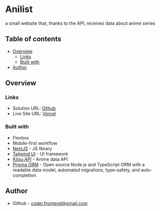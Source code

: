 # Anilist
a small website that, thanks to the API, receives data about anime series

## Table of contents

- [Overview](#overview)
  - [Links](#links)
  - [Built with](#built-with)
- [Author](#author)

## Overview

### Links

- Solution URL: [Github](https://github.com/Kirill-frontend/anilist)
- Live Site URL: [Vercel](https://anilist-nfz7c9zez-kyrylos-projects-1fae32ef.vercel.app)

### Built with

- Flexbox
- Mobile-first workflow
- [NextJS](https://nextjs.org/) - JS library
- [Tailwind UI](https://tailwindcss.com/) - UI framework
- [Kitsu API](https://kitsu.app) - Anime data API
- [Prisma ORM](https://www.prisma.io/) - Open source Node.js and TypeScript ORM with a readable data model, automated migrations, type-safety, and auto-completion.

## Author

- Github - [coder.frontend@gmail.com](https://github.com/Kirill-frontend)
